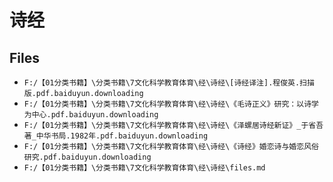 # 诗经

## Files

- `F:/【01分类书籍】\分类书籍\7文化科学教育体育\经\诗经\[诗经译注].程俊英.扫描版.pdf.baiduyun.downloading`
- `F:/【01分类书籍】\分类书籍\7文化科学教育体育\经\诗经\《毛诗正义》研究：以诗学为中心.pdf.baiduyun.downloading`
- `F:/【01分类书籍】\分类书籍\7文化科学教育体育\经\诗经\《泽螺居诗经新证》_于省吾 著_中华书局.1982年.pdf.baiduyun.downloading`
- `F:/【01分类书籍】\分类书籍\7文化科学教育体育\经\诗经\《诗经》婚恋诗与婚恋风俗研究.pdf.baiduyun.downloading`
- `F:/【01分类书籍】\分类书籍\7文化科学教育体育\经\诗经\files.md`
